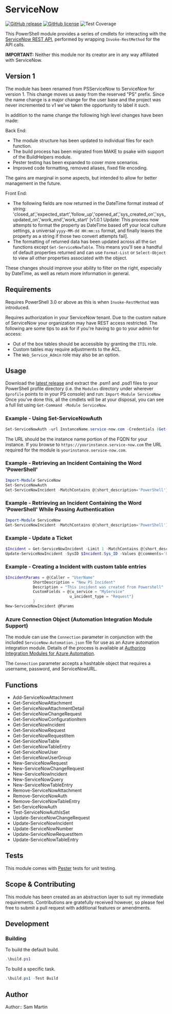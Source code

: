# ServiceNow

[![GitHub release](https://img.shields.io/github/release/Sam-Martin/servicenow-powershell.svg)](https://github.com/Sam-Martin/servicenow-powershell/releases/latest) [![GitHub license](https://img.shields.io/github/license/Sam-Martin/servicenow-powershell.svg)](LICENSE) ![Test Coverage](https://img.shields.io/badge/coverage-75%25-yellow.svg)

This PowerShell module provides a series of cmdlets for interacting with the [ServiceNow REST API](http://wiki.servicenow.com/index.php?title=REST_API), performed by wrapping `Invoke-RestMethod` for the API calls.

**IMPORTANT:** Neither this module nor its creator are in any way affiliated with ServiceNow.

## Version 1

The module has been renamed from PSServiceNow to ServiceNow for version 1.  This change moves us away from the reserved "PS" prefix.  Since the name change is a major change for the user base and the project was never incremented to v1 we've taken the opportunity to label it such.

In addition to the name change the following high level changes have been made:

Back End:

* The module structure has been updated to individual files for each function.
* The build process has been migrated from MAKE to psake with support of the BuildHelpers module.
* Pester testing has been expanded to cover more scenarios.
* Improved code formatting, removed aliases, fixed file encoding.

The gains are marginal in some aspects, but intended to allow for better management in the future.

Front End:

* The following fields are now returned in the DateTime format instead of string:  'closed_at','expected_start','follow_up','opened_at','sys_created_on','sys_updated_on','work_end','work_start'  [v1.0.1 Update: This process now attempts to format the property as DateTime based off your local culture settings, a universal `yyyy-MM-dd HH:mm:ss` format, and finally leaves the property as a string if those two convert attempts fail].
* The formatting of returned data has been updated across all the `Get` functions except `Get-ServiceNowTable`.  This means you'll see a handful of default properties returned and can use `Format-List` or `Select-Object` to view all other properties associated with the object.

These changes should improve your ability to filter on the right, especially by DateTime, as well as return more information in general.

## Requirements

Requires PowerShell 3.0 or above as this is when `Invoke-RestMethod` was introduced.

Requires authorization in your ServiceNow tenant.  Due to the custom nature of ServiceNow your organization may have REST access restricted.  The following are some tips to ask for if you're having to go to your admin for access:

* Out of the box tables should be accessible by granting the `ITIL` role.
* Custom tables may require adjustments to the ACL.
* The `Web_Service_Admin` role may also be an option.

## Usage

Download the [latest release](https://github.com/Sam-Martin/servicenow-powershell/releases/latest) and  extract the .psm1 and .psd1 files to your PowerShell profile directory (i.e. the `Modules` directory under wherever `$profile` points to in your PS console) and run:
`Import-Module ServiceNow`
Once you've done this, all the cmdlets will be at your disposal, you can see a full list using `Get-Command -Module ServiceNow`.

### Example - Using Set-ServiceNowAuth

```PowerShell
Set-ServiceNowAuth -url InstanceName.service-now.com -Credentials (Get-Credential)
```

The URL should be the instance name portion of the FQDN for your instance.  If you browse to `https://yourinstance.service-now.com` the URL required for the module is `yourinstance.service-now.com`.

### Example - Retrieving an Incident Containing the Word 'PowerShell'

```PowerShell
Import-Module ServiceNow
Set-ServiceNowAuth
Get-ServiceNowIncident -MatchContains @{short_description='PowerShell'}
```

### Example - Retrieving an Incident Containing the Word 'PowerShell' While Passing Authentication

```PowerShell
Import-Module ServiceNow
Get-ServiceNowIncident -MatchContains @{short_description='PowerShell'} -ServiceNowCredential $PSCredential -ServiceNowURL $ServiceNowURL
```

### Example - Update a Ticket

```PowerShell
$Incident = Get-ServiceNowIncident -Limit 1 -MatchContains @{short_description='PowerShell'}
Update-ServiceNowIncident -SysID $Incident.Sys_ID -Values @{comments='Updated via PowerShell'}
```

### Example - Creating a Incident with custom table entries

```PowerShell
$IncidentParams = @{Caller = "UserName" 
            ShortDescription = "New PS Incident" 
            Description = "This incident was created from Powershell" 
            CustomFields = @{u_service = "MyService"
                            u_incident_type = "Request"}
            }
New-ServiceNowIncident @Params
```

### Azure Connection Object (Automation Integration Module Support)

The module can use the `Connection` parameter in conjunction with the included `ServiceNow-Automation.json` file for use as an Azure automation integration module.  Details of the process is available at [Authoring Integration Modules for Azure Automation](https://azure.microsoft.com/en-us/blog/authoring-integration-modules-for-azure-automation).

The `Connection` parameter accepts a hashtable object that requires a username, password, and ServiceNowURL.

## Functions

* Add-ServiceNowAttachment
* Get-ServiceNowAttachment
* Get-ServiceNowAttachmentDetail
* Get-ServiceNowChangeRequest
* Get-ServiceNowConfigurationItem
* Get-ServiceNowIncident
* Get-ServiceNowRequest
* Get-ServiceNowRequestItem
* Get-ServiceNowTable
* Get-ServiceNowTableEntry
* Get-ServiceNowUser
* Get-ServiceNowUserGroup
* New-ServiceNowRequest
* New-ServiceNowChangeRequest
* New-ServiceNowIncident
* New-ServiceNowQuery
* New-ServiceNowTableEntry
* Remove-ServiceNowAttachment
* Remove-ServiceNowAuth
* Remove-ServiceNowTableEntry
* Set-ServiceNowAuth
* Test-ServiceNowAuthIsSet
* Update-ServiceNowChangeRequest
* Update-ServiceNowIncident
* Update-ServiceNowNumber
* Update-ServiceNowRequestItem
* Update-ServiceNowTableEntry

## Tests

This module comes with [Pester](https://github.com/pester/Pester/) tests for unit testing.

## Scope & Contributing

This module has been created as an abstraction layer to suit my immediate requirements. Contributions are gratefully received however, so please feel free to submit a pull request with additional features or amendments.

## Development

### Building

To build the default build.

```Powershell
.\build.ps1
```

To build a specific task.

```Powershell
.\build.ps1 -Test Build
```

## Author

Author:: Sam Martin
